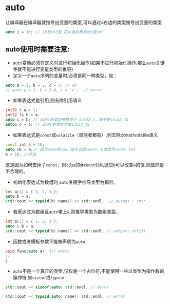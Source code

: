 # auto
让编译器在编译器就推导出变量的类型,可以通过`=`右边的类型推导出变量的类型
```c++
auto i = 10; // 10是int型,可以自动推导出i是int
```

## auto使用时需要注意:
- `auto`变量必须在定义时进行初始化操作(如果不进行初始化操作,那么`auto`关键字就不能进行变量类型的推导)
- 定义一个`auto`序列的变量时,必须是同一种类型，如：
```c++
auto a = 1, b = 2, c = 3; // ok
// auto a = 1, b = 2.0, c = 'c';  // error
```
- 如果表达式是引用,则去除引用语义
```c++
int32_t a = 1;
int32_t& b = a;
auto c = b; // 此时c的类型被推导为 int32_t，而不是int32_t&
auto& c = b; // 此时c的类型才是int32_t&
```

- 如果表达式是`const`或`volatile`（或两者都有）,则去除const/volatile语义
```c++
const int a = 10;
auto &b = a;// 因为auto带上&，故不去除const，b类型为const int
b = 10; //非法
```
这是因为如何去掉了`const`，则`b`为`a`的`非const引用`,通过`b`可以改变`a`的值,则显然是不合理的。
- 初始化表达式为数组时,`auto`关键字推导类型为指针。
```c++
int a[3] = { 1, 2, 3 };
auto b = a;
std::cout << typeid(b).name() << std::endl;  // output : int*
```

- 若表达式为数组且`auto`带上`&`,则推导类型为数组类型。
```c++
int a[3] = { 1, 2, 3 };
auto & b = a;
std::cout << typeid(b).name() << std::endl; // output: int[3]
```

- 函数或者模板参数不能被声明为`auto`
```c++
void func(auto a)  {// error
//... 
}
```

- `auto`不是一个真正的类型,仅仅是一个占位符,不能使用一些以类型为操作数的操作符,如`sizeof`或`typeid`
```c++
std::cout << sizeof(auto) std::endl; // error

std::cout << typeid(auto).name() std::endl; // error
```